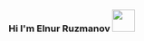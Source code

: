 ### Hi I'm Elnur Ruzmanov <img src="https://media.giphy.com/media/hvRJCLFzcasrR4ia7z/giphy.gif"  width="40px"> 

